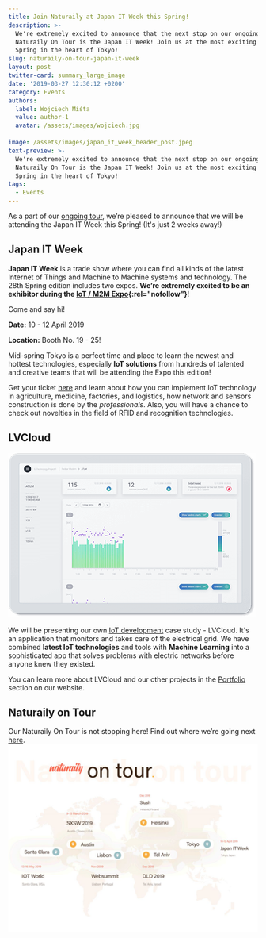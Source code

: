 ```yaml
---
title: Join Naturaily at Japan IT Week this Spring!
description: >-
  We're extremely excited to announce that the next stop on our ongoing
  Naturaily On Tour is the Japan IT Week! Join us at the most exciting Expo this
  Spring in the heart of Tokyo!
slug: naturaily-on-tour-japan-it-week
layout: post
twitter-card: summary_large_image
date: '2019-03-27 12:30:12 +0200'
category: Events
authors:
  label: Wojciech Miśta
  value: author-1
  avatar: /assets/images/wojciech.jpg

image: /assets/images/japan_it_week_header_post.jpeg
text-preview: >-
  We're extremely excited to announce that the next stop on our ongoing
  Naturaily On Tour is the Japan IT Week! Join us at the most exciting Expo this
  Spring in the heart of Tokyo!
tags:
  - Events
---
```

As a part of our [ongoing tour](https://naturaily.com/on-tour), we’re pleased to announce that we will be attending the Japan IT Week this Spring! 
(It's just 2 weeks away!)

## Japan IT Week

**Japan IT Week** is a trade show where you can find all kinds of the latest Internet of Things and Machine to Machine systems and technology. The 28th Spring edition includes two expos. **We’re extremely excited to be an exhibitor during the [IoT / M2M Expo](https://www.japan-it-spring.jp/en-gb/about/iot.html){:rel="nofollow"}**!

Come and say hi!

**Date:** 10 - 12 April 2019

**Location:** Booth No. 19 - 25!

Mid-spring Tokyo is a perfect time and place to learn the newest and hottest technologies, especially **IoT solutions** from hundreds of talented and creative teams that will be attending the Expo this edition! 

Get your ticket [here](https://contact.reedexpo.co.jp/expo/DDES/?lg=en&tp=inv&ec=DDES) and learn about how you can implement IoT technology in agriculture, medicine, factories, and logistics, how network and sensors construction is done by the *professionals*. Also, you will have a chance to check out novelties in the field of RFID and recognition technologies.

## LVCloud

![LVCloud](/assets/images/lvcloud.png)

We will be presenting our own [IoT development](https://naturaily.com/project/lvcloud) case study - LVCloud. It's an application that monitors and takes care of the electrical grid. We have combined **latest IoT technologies** and tools with **Machine Learning** into a sophisticated app that solves problems with electric networks before anyone knew they existed. 

You can learn more about LVCloud and our other projects in the [Portfolio](https://naturaily.com/portfolio) section on our website. 

## Naturaily on Tour

Our Naturaily On Tour is not stopping here! Find out where we’re going next [here](https://naturaily.com/on-tour). 
![Naturaily on Tour Map](/assets/images/natu_on_tour_map.jpeg)
